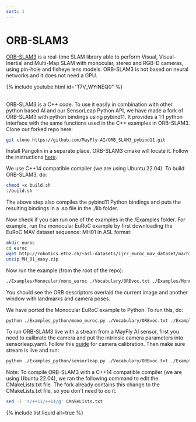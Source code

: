 ```yaml
---
sort: 1
---
```


# ORB-SLAM3
[ORB-SLAM3](https://github.com/UZ-SLAMLab/ORB_SLAM3) is a real-time SLAM library able to perform Visual, Visual-Inertial and Multi-Map SLAM with monocular, stereo and RGB-D cameras, using pin-hole and fisheye lens models. ORB-SLAM3 is not based on neural networks and it does not need a GPU.

{% include youtube.html id="T7V_WYiNEQ0" %}
 <br/><br/>

ORB-SLAM3 is a C++ code. To use it easily in combination with other python based AI and our SensorLeap Python API, we have made a fork of ORB-SLAM3 with python bindings using pybind11. It provides a 1:1 python interface with the same functions used in the C++ examples in ORB-SLAM3. Clone our forked repo here:
```bash
git clone https://github.com/MayFly-AI/ORB_SLAM3_pybind11.git
```

Install Pangolin in a separate place. ORB-SLAM3 cmake will locate it. Follow the instructions [here](https://github.com/stevenlovegrove/Pangolin).

We use C++14 compatible compiler (we are using Ubuntu 22.04). To build ORB-SLAM3, do:
```bash
chmod +x build.sh
./build.sh
```

The above step also compiles the pybind11 Python bindings and puts the resulting bindings in a .so file in the ./lib folder.

Now check if you can run one of the examples in the /Examples folder. For example, run the monocular EuRoC example by
first downloading the EuRoC MAV dataset sequence: MH01 in ASL format:
```bash
mkdir euroc
cd euroc
wget http://robotics.ethz.ch/~asl-datasets/ijrr_euroc_mav_dataset/machine_hall/MH_01_easy/MH_01_easy.zip -P .
unzip MH_01_easy.zip 
```

Now run the example (from the root of the repo):
```bash
./Examples/Monocular/mono_euroc ./Vocabulary/ORBvoc.txt ./Examples/Monocular/EuRoC.yaml ./euroc/ ./Examples/Monocular/EuRoC_TimeStamps/MH01.txt 
```
You should see the ORB descriptors overlaid the current image and another window with landmarks and camera poses.

We have ported the Monocular EuRoC example to Python. To run this, do:
```bash
python ./Examples_python/mono_euroc.py ./Vocabulary/ORBvoc.txt ./Examples/Monocular/EuRoC.yaml ./euroc/ ./Examples/Monocular/EuRoC_TimeStamps/MH01.txt 
```

To run ORB-SLAM3 live with a stream from a MayFly AI sensor, first you need to calibrate the camera and put the intrinsic
camera parameters into sensorleap.yaml. Follow this [guide](/sensorleap_manual/setup/calib_cam) for camera calibration. Then make sure stream is live and run:
```bash
python ./Examples_python/sensorleap.py ./Vocabulary/ORBvoc.txt ./Examples/Monocular/sensorleap.yaml
```


Note: To compile ORB-SLAM3 with a C++14 compatible compiler (we are using Ubuntu 22.04), we ran the following command to edit the CMakeLists.txt file.
The fork already contains this change to the CMakeLists.txt file, so you don't need to do it.
```bash
sed -i 's/++11/++14/g' CMakeLists.txt
```



{% include list.liquid all=true %}
